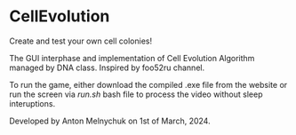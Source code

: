 # CellEvolution

Create and test your own cell colonies!

The GUI interphase and implementation of Cell Evolution Algorithm managed by DNA class. Inspired by foo52ru channel.

To run the game, either download the compiled .exe file from the website or run the screen via <i>run.sh</i> bash file to process the video without sleep interuptions.

Developed by Anton Melnychuk on 1st of March, 2024.
